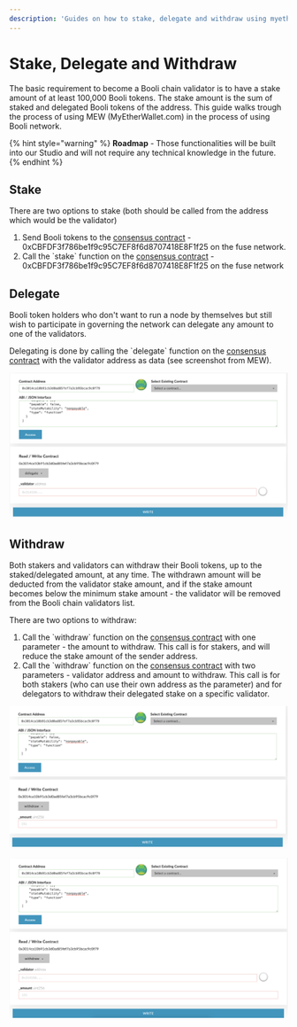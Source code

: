 ```yaml
---
description: 'Guides on how to stake, delegate and withdraw using myetherwallet.com'
---
```


# Stake, Delegate and Withdraw

The basic requirement to become a Booli chain validator is to have a stake amount of at least 100,000 Booli tokens. The stake amount is the sum of staked and delegated Booli tokens of the address. This guide walks trough the process of using MEW \(MyEtherWallet.com\) in the process of using Booli network.

{% hint style="warning" %}
**Roadmap** - Those functionalities will be built into our Studio and will not require any technical knowledge in the future.
{% endhint %}

## Stake

There are two options to stake \(both should be called from the address which would be the validator\)

1. Send Booli tokens to the [consensus contract](https://booliscan.com/address/0xCBFDF3f786be1f9c95C7EF8f6d8707418E8F1f25) - 0xCBFDF3f786be1f9c95C7EF8f6d8707418E8F1f25 on the fuse network.
2. Call the \`stake\` function on the [consensus contract](https://booliscan.com/address/0xCBFDF3f786be1f9c95C7EF8f6d8707418E8F1f25) - 0xCBFDF3f786be1f9c95C7EF8f6d8707418E8F1f25 on the fuse network

 

## Delegate

Booli token holders who don't want to run a node by themselves but still wish to participate in governing the network can delegate any amount to one of the validators.

Delegating is done by calling the \`delegate\` function on the [consensus contract](https://booliscan.com/address/0xCBFDF3f786be1f9c95C7EF8f6d8707418E8F1f25) with the validator address as data \(see screenshot from MEW\).

![delegate](../../.gitbook/assets/screen-shot-2019-09-04-at-14.59.27.png)

## Withdraw

Both stakers and validators can withdraw their Booli tokens, up to the staked/delegated amount, at any time. The withdrawn amount will be deducted from the validator stake amount, and if the stake amount becomes below the minimum stake amount - the validator will be removed from the Booli chain validators list.

There are two options to withdraw:

1. Call the \`withdraw\` function on the [consensus contract](https://booliscan.com/address/0xCBFDF3f786be1f9c95C7EF8f6d8707418E8F1f25) with one parameter - the amount to withdraw. This call is for stakers, and will reduce the stake amount of the sender address.
2. Call the \`withdraw\` function on the [consensus contract](https://booliscan.com/address/0xCBFDF3f786be1f9c95C7EF8f6d8707418E8F1f25) with two parameters - validator address and amount to withdraw. This call is for both stakers \(who can use their own address as the parameter\) and for delegators to withdraw their delegated stake on a specific validator.

![withdraw option \#1](../../.gitbook/assets/screen-shot-2019-09-04-at-15.01.15.png)

![withdraw option \#2](../../.gitbook/assets/screen-shot-2019-09-04-at-15.01.25.png)

